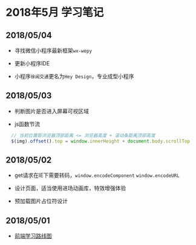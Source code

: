 # 2018年5月 学习笔记

## 2018/05/04

- 寻找微信小程序最新框架`wx-wepy`

- 更新小程序IDE

- 小程序`徐闻交通`更名为`Hey Design`，专业成型小程序

## 2018/05/03

- 判断图片是否进入屏幕可视区域

- js函数节流

``` js
  // 当前位置距浏览器顶部距离 <= 浏览器高度 + 滚动条距离顶部高度
  $(img).offset().top = window.innerHeight + document.body.scrollTop
```

## 2018/05/02

- get请求在IE下需要转码，`window.encodeComponent` `window.encodeURL`

- 设计页面，适当使用进场动画库，特效增强体验

- 预加载图片占位符设计

## 2018/05/01

- [前端学习路线图](https://github.com/goodjack/developer-roadmap-chinese)




